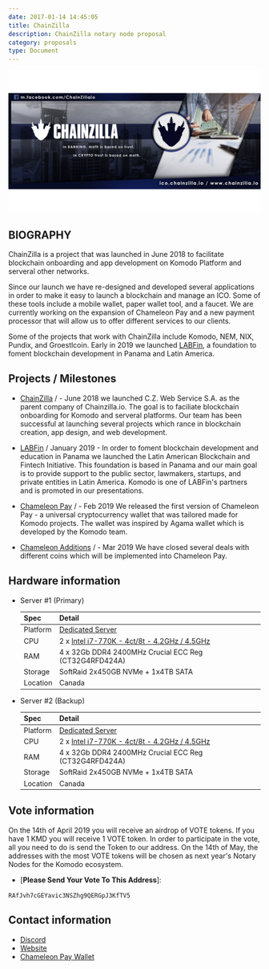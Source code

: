 ```yaml
---
date: 2017-01-14 14:45:05
title: ChainZilla
description: ChainZilla notary node proposal
category: proposals
type: Document
---
```


![chainzilla-banner-01.jpg](https://raw.githubusercontent.com/KomodoPlatform/NotaryNodes/master/notarynodes/chainzilla/chainzilla-banner-01.jpg)

## BIOGRAPHY ##

ChainZilla is a project that was launched in June 2018 to facilitate blockchain onboarding and app development on Komodo Platform and serveral other networks.

Since our launch we have re-designed and developed several applications in order to make it easy to launch a blockchain and manage an ICO. Some of these tools include a mobile wallet, paper wallet tool, and a faucet. We are currently working on the expansion of Chameleon Pay and a new payment processor that will allow us to offer different services to our clients. 

Some of the projects that work with ChainZilla include Komodo, NEM, NIX, Pundix, and Groestlcoin. Early in 2019 we launched [LABFin](https://labfin.io), a foundation to foment blockchain development in Panama and Latin America. 

## Projects / Milestones ###

- [ChainZilla](https://chainzilla.io) / - June 2018 we launched C.Z. Web Service S.A. as the parent company of Chainzilla.io. The goal is to faciliate blockchain onboarding for Komodo and serveral platforms. Our team has been successful at launching several projects which rance in blockchain creation, app design, and web development. 

- [LABFin](https://labfin.io) / January 2019 - In order to foment blockchain development and education in Panama we launched the Latin American Blockchain and Fintech Initiative. This foundation is based in Panama and our main goal is to provide support to the public sector, lawmakers, startups, and private entities in Latin America. Komodo is one of LABFin's partners and is promoted in our presentations. 

- [Chameleon Pay](https://www.chainzilla.io/download) / - Feb 2019 We released the first version of Chameleon Pay - a universal cryptocurrency wallet that was tailored made for Komodo projects. The wallet was inspired by Agama wallet which is developed by the Komodo team. 

- [Chameleon Additions](https://www.chainzilla.io/download) / - Mar 2019 We have closed several deals with different coins which will be implemented into Chameleon Pay. 

## Hardware information ##

- Server #1 (Primary)

    | Spec     | Detail              |
    |----------|---------------------|
    | Platform | [Dedicated Server](https://us.ovhcloud.com/products/servers/game-servers)|
    | CPU      | 2 x [Intel i7-770K - 4ct/8t - 4.2GHz / 4.5GHz](https://ark.intel.com/content/www/us/en/ark/products/97129/intel-core-i7-7700k-processor-8m-cache-up-to-4-50-ghz.html)|
    | RAM      | 4 x 32Gb DDR4 2400MHz Crucial ECC Reg (CT32G4RFD424A) |
    | Storage  | SoftRaid 2x450GB NVMe + 1x4TB SATA |
    | Location | Canada |

- Server #2 (Backup)

    | Spec    | Detail              |
    |---------|---------------------|
     | Platform | [Dedicated Server](https://us.ovhcloud.com/products/servers/game-servers)|
    | CPU      | 2 x [Intel i7-770K - 4ct/8t - 4.2GHz / 4.5GHz](https://ark.intel.com/content/www/us/en/ark/products/97129/intel-core-i7-7700k-processor-8m-cache-up-to-4-50-ghz.html)|
    | RAM      | 4 x 32Gb DDR4 2400MHz Crucial ECC Reg (CT32G4RFD424A) |
    | Storage  | SoftRaid 2x450GB NVMe + 1x4TB SATA |
    | Location | Canada |


## Vote information ##
On the 14th of April 2019 you will receive an airdrop of VOTE tokens. If you have 1 KMD you will receive 1 VOTE token. In order to participate in the vote, all you need to do is send the Token to our address. On the 14th of May, the addresses with the most VOTE tokens will be chosen as next year's Notary Nodes for the Komodo ecosystem. 

- [**Please Send Your Vote To This Address**]: 
```
RAfJvh7cGEYavic3NSZhg9QERGpJ3KfTV5
```

## Contact information ##

 - [Discord](https://discord.gg/HXjJkB4)
 - [Website](https://chainzilla.io)
 - [Chameleon Pay Wallet](https://www.youtube.com/watch?v=FaKf6jQzoLo)
